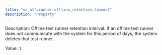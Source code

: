 ```yaml
---
title: "sn_atf.runner.offline_retention.timeout"
description: "Property"
---
```


Description: Offline test runner retention interval. If an offline test runner does not communicate with the system for this period of days, the system deletes that test runner.

Value: `1`